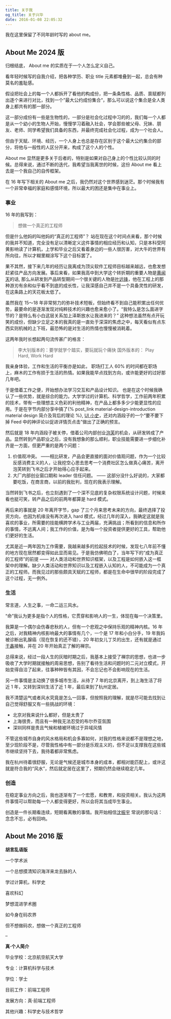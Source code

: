 ```yaml
---
title: 关于我
og_title: 关于兴华
date: 2016-01-08 22:05:32
---
```


我在这里保留了不同年龄时写的 about me。 

## About Me 2024 版
归根结底， About me 的实质在于一个人怎么定义自己。

看年轻时候写的自我介绍，把各种学历、职业 title 元素都堆叠到一起，总会有种莫名的羞耻感。

假设把社会上的每一个人都拆开了看他的构成份，把一条条性格、品质、禀赋都列出逐个来进行对比，找到一个”最大公约成份集合“，那么可以说这个集合是全人类身上都共有的那一部分。

这一部分成份有一些是生物性的，一部分是社会化过程中习的的，我们每一个人都是从一个幼小的生物人开始，慢慢学习着融入社会，学会那些被父母、兄妹、朋友、老师、同学希望我们具备的东西，并最终完成社会化过程，成为一个社会人。

但由于天赋、环境、经历，一个人身上也总是存在区别于这个最大公约集合的部分，将他与一般性的人区分开来，构成了这个人的个性。

About me 显然是更多关于后者的，特别是如果对自己身上的个性比较认同的时候。总得来说，通过不断的迭代，我希望当我离世的时候，这份 About me 看上去是一个我自己的自传框架。


在 16 年写下相关的 About me 之后，我仍然对这个世界感到迷茫。那个时候我有一个非常幸福的家庭和感情环境，所以最大的困还是集中在事业上。

### 事业

16 年的我写到：

> 想做一个真正的工程师

但是什么他妈的叫他妈的“真正的工程师”？ 站在现在这个时间点来看，那个时候的我并不知道，完全没有足以清晰定义这件事情的相应经历和认知，只是本科受阿黄影响读了计算机，上学和毕业之后又看着身边的一些人很厉害，对大牛的世界有所向往，所以才糊里糊涂写下这个目标罢了。

果不其然，接下来几年的经历让我离成为顶尖软件工程师目标越来越远，也愈发想赶紧往产品方向发展。事后来看，如果我高中到大学这个转折期的重要人物是[黄闻天](http://finaltheory.me/)的话, 那么从研发到产品转型期间一个很关键的人物是[叶远锋](https://www.zhihu.com/people/yeyuanfeng)，他在工程上的那种游刃有余和似乎看不到底的成长性，让我深感自己并不是一个具备灵性的研发，在这条路上的天花板太低了。

虽然我在 15～18 年非常努力的弥补技术短板，但始终看不到自己能积累出任何优势，最要命的是逐渐发现对纯粹技术的兴趣也愈来愈小了。“我特么是怎么面进字节的？是特么有小白这层关系加上泽斯放水让我进来的？” 这种想法虽然有点开玩笑的成份，但缺少立足之本的我真的是一直处于深深的焦虑之中，每天看似有点东西实则机械的上下班，最恐怖的是对生活的热情也慢慢被消耗着。

这两年我时长想起两句流传甚广的格言：
> 李大钊版本的：要学就学个踏实，要玩就玩个痛快
> 国外版本的： Play Hard, Work Hard 

我亲身体验，工作和生活的平衡亦是如此， 职场打工人 60% 的时间都在职场上，麻木的工作有损于生活的热情。如果我能早点找到方向，或许能更好的过好那几年吧。


于是借着工作之便，开始想办法学习交互和产品设计知识。 也是在这个时候我确认了一些优势，就是综合的能力。大学学过的计算机、科学哲学，工作前两年积累的技术，带有一些理想主义色彩的利他精神，在产品上都多多少少能更显性的应用。于是在字节内部分享中搞了{% post_link material-design-introduction  material design 简介及背后的理论 %},  [UI 小史](https://zhuanlan.zhihu.com/p/25494266)，还对内涵段子的一个“要不要下掉 Feed 中的神评论以促进详情页点击”做出了正确的预言。

然后就是 18 年内涵段子被关停，借着公司内部创业[泡芙]()的机会，从研发转成了产品。显然转到产品职业之后，没有我想象的那么顺利，职业技能需要进一步细化补齐是一方面，但更严重的是两个问题：

1. 价值观冲突。 ——相比研发，产品会更直接的面对价值观问题，作为一个比较反感消费主义的人，让我挖空心思去思考一个消费社区怎么做真心痛苦，离开泡芙转到飞书之后才开始得心应手起来。
2. 大厂内部创业窗口期和 leader 信任问题。 —— 这部分没什么好说的，大家都要吃饭，在商言商，以前的我批判，现在的我表示理解。

当然转到飞书之后，也立刻遇到了一个深不见底的复杂权限系统设计问题，时候来看也挺可笑，转产品之后的前两年都算是 hard  模式。

再后来的事就是 20 年离开字节，gap 了三个月来思考未来的方向，最终选择了投资方向，也因为机缘没有再次进入 hard 模式，经过几年的深入，我确定这就是我喜欢的事业，所需要的技能横跨学术与工业两届，充满挑战；所看到的信息和所作的事情，不远离人间；我工作的价值，是为每一个投资者提供更好的工具，帮助他们更好的生活。

尤其是近一两年因为工作需要，我越来越多的捡起技术的时候，发现七八年前不懂的地方现在居然都变得如此显而易见。于是我仿佛明白了，当年写下的“成为真正的工程师”的前提 —— 对人类活动和世界知识框架，以及工程是如何嵌入这一框架中的理解。缺少人类活动和世界知识以及工程嵌入认知的人，不可能成为一个真正的工程师。而我见过的那些颇具天赋的工程师，都是在生命中很早的阶段完成了这个过程，无一例外。


### 生活
常言道，人生之事，一命二运三风水。

“命”我认为更多是指个人的性格，它贯穿和影响人的一生，体现在每一个决策里。

我算是一个偶尔会伤春悲秋的人，但有一个悲观之中保持乐观的精神内核。16 年之后，对我精神内核影响最大的事情有几个，一个是 17 年和小白分手，19 年我妈被诊断出乳腺癌（现在恢复的还不错），20 年初女儿丁爻的出生，还有就是通过[于鑫]()接触，并在 20 年开始真正了解的禅宗。

总得来说，经过一段人生的灰暗时期之后，我基本上接受了禅宗的思想，也进一步吸收了大学时期就接触的周易思想，告别了看待生活和问题时的二元对立模式，开始变得自洽了起来，往事种种皆有其因，不会忘记也不会影响现在的生活。

另一件事情是主动换了很多城市生活，从待了 7 年的北京离开，到上海生活了将近 1 年，又转到深圳生活了近 1 年，最后来到了杭州定居。

我不清楚运气或者风水究竟是怎么一回事，但按照我的理解，就是尽可能去找到让自己觉得舒服又有一些挑战的环境：
* 北京对我来说什么都好，但是太贵了
* 上海很贵，而且有一种我无法忍受的布尔乔亚氛围
* 深圳同样是贵且气候和植被环境过于异域风情

不管这些城市自身的风水格局和机会多寡如何，对我的性格来说都不是理想之地，至少现阶段不是，尽管我性格中有一部分是乐观主义的，但不足以支撑我在这些城市继续坚持下去，我待着都非常焦虑。

我在杭州待着很舒服，无论是气候还是城市本身的成本，都相对能匹配上，或许这就是符合我的“风水”，然后就定居在这里了，预期仍然会继续稳定几年。


### 创造
在稳定事业方向之后，我也逐渐有了一个宏愿，和教育，和投资相关。我认为这两件事情可以帮助每一个人都变得更好，所以会将其当成毕生事业。

创造是一件长期看连续，短期看离散的事情。我开始相信[沈振宇](https://www.zhihu.com/people/shen2) 常说的那句话：念念不忘，必有回响。





## About Me 2016 版
**胡言乱语版**

一个学术派

一个总想摸清知识海洋来龙去脉的人

学过计算机，科学史

喜欢科幻

梦想混进学术圈

如今身在码农界

但不想做码农，想做一个真正的工程师

–

**真·个人简介**

毕业学校：北京航空航天大学

专业：计算机科学与技术

学位：学士

目前工作：前端工程师

发展方向：真·前端工程师

其他兴趣：科学史与技术哲学


